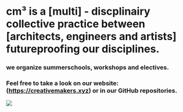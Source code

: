 
# cm³ is a [multi] - discplinairy collective practice between [architects, engineers and artists] futureproofing our disciplines.

### we organize summerschools, workshops and electives.

### Feel free to take a look on our website: (https://creativemakers.xyz) or in our GitHub repositories.

![](https://creativemakers.xyz/media/content/summerschool/wireframe3.gif)


